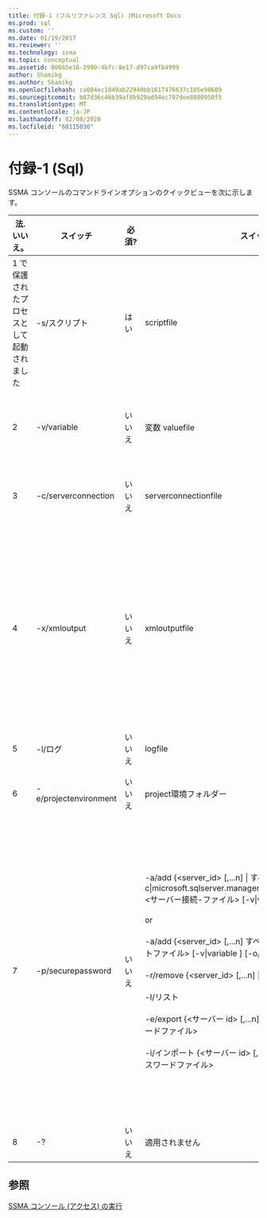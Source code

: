 ```yaml
---
title: 付録-1 (フルリファレンス Sql) |Microsoft Docs
ms.prod: sql
ms.custom: ''
ms.date: 01/19/2017
ms.reviewer: ''
ms.technology: ssma
ms.topic: conceptual
ms.assetid: 00665e16-2990-4bfc-8e17-d97ca9fb4999
author: Shamikg
ms.author: Shamikg
ms.openlocfilehash: ca084ec1849ab22940bb1617476637c105e90609
ms.sourcegitcommit: b87d36c46b39af8b929ad94ec707dee8800950f5
ms.translationtype: MT
ms.contentlocale: ja-JP
ms.lasthandoff: 02/08/2020
ms.locfileid: "68115030"
---
```

# <a name="appendix---1-accesstosql"></a>付録-1 (Sql)
SSMA コンソールのコマンドラインオプションのクイックビューを次に示します。  
  
|法. いいえ。|スイッチ|必須?|スイッチ引数|許可される値|  
|-----------|----------|-------------|-------------------|--------------------|  
|1 で保護されたプロセスとして起動されました|-s/スクリプト|はい|scriptfile|有効な XML ファイル名です。<br /><br />コンソールスクリプト定義ファイル。|  
|2|-v/variable|いいえ|変数 valuefile|有効な XML ファイル名です。 スクリプトファイルで変数を使用する場合は、このファイルを指定する必要があります。|  
|3|-c/serverconnection|いいえ|serverconnectionfile|有効な XML ファイル名です。 このファイルには、サーバーの接続情報が含まれています。|  
|4|-x/xmloutput|いいえ|xmloutputfile|このオプションは、XML 形式のコンソール出力を示します。 このオプションが指定されていない場合、既定の出力はテキスト形式です。<br /><br />Xmloutputfile が指定されていない場合、XML 出力は STDOUT に送られます。<br /><br />Xmloutputfile は、コンソール出力を XML 形式で記述するファイルの名前です。|  
|5|-l/ログ|いいえ|logfile|有効なファイル名です。|  
|6|-e/projectenvironment|いいえ|project環境フォルダー|SSMA プロジェクト環境ファイルを含む有効なフォルダー名です。|  
|7|-p/securepassword|いいえ|-a/add {<server_id> [,...n] &#124; すべて}-c&#124;microsoft.sqlserver.management.common.serverconnection> <サーバー接続-ファイル> [-v&#124;variable <variable-file>] [-o/overwrite]<br /><br />or<br /><br />-a/add {<server_id> [,...n] すべての}-s&#124;スクリプトを &#124; <スクリプトファイル> [-v&#124;variable <variable-file>] [-o/overwrite]<br /><br />-r/remove {<server_id> [,...n] &#124; すべて}<br /><br />-l/リスト<br /><br />-e/export {<サーバー id> [,...n] すべてを &#124;} <暗号化されたパスワードファイル><br /><br />-i/インポート {<サーバー id> [,...n] すべてを &#124;} <暗号化されたパスワードファイル>|このオプションを指定する場合は、他のオプションと組み合わせることはできません。<br /><br />サーバー id: サーバー {string} に対して指定された一意の ID<br /><br />サーバー-接続-ファイル: サーバー定義ファイル (serverconnectionfile または scriptfile)。<br /><br />変数-値-ファイル: 変数定義ファイルで、サーバー接続ファイルで使用されます。<br /><br />暗号化-パスワードファイル: ユーザー指定のパスフレーズを使用して暗号化されたサーバーパスワードファイルです。|  
|8|-?|いいえ|適用されません|適用されません|  
  
## <a name="see-also"></a>参照  
[SSMA コンソール (アクセス) の実行](https://msdn.microsoft.com/aa1bf665-8dc0-4259-b36f-46ae67197a43)  
  
